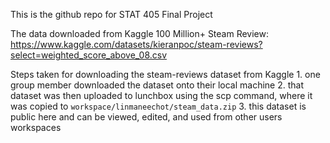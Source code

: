 This is the github repo for STAT 405 Final Project

The data downloaded from Kaggle 100 Million+ Steam Review: https://www.kaggle.com/datasets/kieranpoc/steam-reviews?select=weighted_score_above_08.csv 

Steps taken for downloading the steam-reviews dataset from Kaggle
    1. one group member downloaded the dataset onto their local machine
    2. that dataset was then uploaded to lunchbox using the scp command, where it was copied to `workspace/linmaneechot/steam_data.zip`
    3. this dataset is public here and can be viewed, edited, and used from other users workspaces


